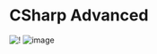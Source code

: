 # CSharp Advanced

![!](https://user-images.githubusercontent.com/75258625/155037663-66c51696-15b3-417b-80b3-7e4f4eeee339.png)
![image](https://user-images.githubusercontent.com/75258625/165519386-aa24f9a3-acf7-49dc-a98b-c1d3de220169.png)


